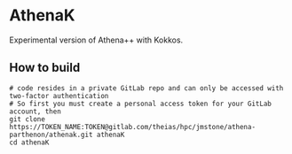 # AthenaK

Experimental version of Athena++ with Kokkos.

## How to build

    # code resides in a private GitLab repo and can only be accessed with two-factor authentication
    # So first you must create a personal access token for your GitLab account, then
    git clone https://TOKEN_NAME:TOKEN@gitlab.com/theias/hpc/jmstone/athena-parthenon/athenak.git athenaK
    cd athenaK